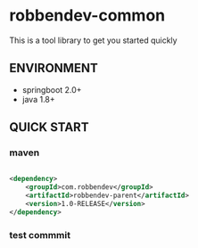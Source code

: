 # robbendev-common

This is a tool library to get you started quickly

## ENVIRONMENT

- springboot 2.0+
- java 1.8+

## QUICK START

### maven

```xml

<dependency>
    <groupId>com.robbendev</groupId>
    <artifactId>robbendev-parent</artifactId>
    <version>1.0-RELEASE</version>
</dependency>
```

### test commmit
